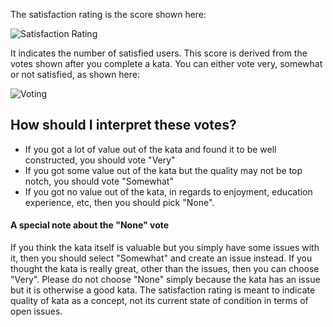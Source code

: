 The satisfaction rating is the score shown here:

![Satisfaction Rating](https://www.evernote.com/l/AAU2GBEeCMZLGJZ1EJDQIAC1mbCwW8HWARcB/image.png)

It indicates the number of satisfied users. This score is derived from the votes shown after you complete a kata. You can either vote very, somewhat or not satisfied, as shown here:

![Voting](https://www.evernote.com/l/AAUwNziPnz5PE7VBi9V0y1qIAdHFT_q4mGIB/image.png)

## How should I interpret these votes?

- If you got a lot of value out of the kata and found it to be well constructed, you should vote "Very" 
- If you got some value  out of the kata but the quality may not be top notch, you should vote "Somewhat"
- If you got no value out of the kata, in regards to enjoyment, education experience, etc, then you should pick "None".

#### A special note about the "None" vote

If you think the kata itself is valuable but you simply have some issues with it, then you should select "Somewhat" and create an issue instead. If you thought the kata is really great, other than the issues, then you can choose "Very". Please do not choose "None" simply because the kata has an issue but it is otherwise a good kata. The satisfaction rating is meant to indicate quality of kata as a concept, not its current state of condition in terms of open issues. 

